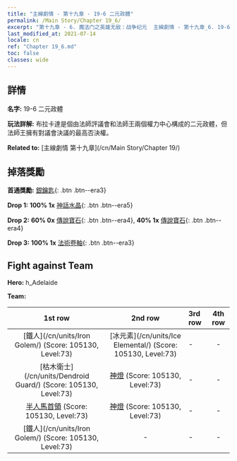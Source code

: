 ```yaml
---
title: "主線劇情 - 第十九章 - 19-6 二元政體"
permalink: /Main Story/Chapter 19_6/
excerpt: "第十九章 - 6. 魔法门之英雄无敌：战争纪元  主線劇情 - 第十九章_6. 19-6 二元政體"
last_modified_at: 2021-07-14
locale: cn
ref: "Chapter 19_6.md"
toc: false
classes: wide
---
```


## 詳情

 **名字:** 19-6 二元政體

 **玩法詳解:** 布拉卡達是個由法師評議會和法師王兩個權力中心構成的二元政體，但法師王擁有對議會決議的最高否決權。

 **Related to:** [主線劇情 第十九章](/cn/Main Story/Chapter 19/)

## 掉落獎勵

 **首通獎勵:** [銀鑰匙](/cn/Items/con_693/){: .btn .btn--era3}

 **Drop 1:** **100% 1x** [神話水晶](/cn/Items/mat_66/){: .btn .btn--era5}

 **Drop 2:** **60% 0x** [傳說寶石](/cn/Items/mat_58/){: .btn .btn--era4}, **40% 1x** [傳說寶石](/cn/Items/mat_58/){: .btn .btn--era4}

 **Drop 3:** **100% 1x** [法術卷軸](/cn/Items/con_694/){: .btn .btn--era3}


## Fight against Team
 **Hero:** h_Adelaide

 **Team:**


  | 1st row | 2nd row | 3rd row | 4th row |
  |:----:|:----:|:----|:----:|
  | [鐵人](/cn/units/Iron Golem/) (Score: 105130, Level:73)  | [冰元素](/cn/units/Ice Elemental/) (Score: 105130, Level:73)  | - | - |
  | [枯木衛士](/cn/units/Dendroid Guard/) (Score: 105130, Level:73)  | [神燈](/cn/units/Genie/) (Score: 105130, Level:73)  | - | - |
  | [半人馬首領](/cn/units/Centaur/) (Score: 105130, Level:73)  | [神燈](/cn/units/Genie/) (Score: 105130, Level:73)  | - | - |
  | [鐵人](/cn/units/Iron Golem/) (Score: 105130, Level:73)  | - | - | - |


